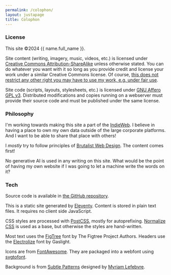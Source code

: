 ```yaml
---
permalink: /colophon/
layout: justapage
title: Colophon
---
```


### License

This site &copy;2024 {{ name.full_name }}.

Site content (writing, imagery, music, videos, etc.) is licensed under [Creative Commons Attribution-ShareAlike](https://creativecommons.org/licenses/by-sa/4.0/) unless otherwise stated.
You can do whatever you want with it so long as you provide credit and license your work under a similar Creative Commons license.
Of course, [this does not restrict any other right you may have to use my work, e.g. under fair use](https://creativecommons.org/faq/#do-creative-commons-licenses-affect-exceptions-and-limitations-to-copyright-such-as-fair-dealing-and-fair-use).

Site code (scripts, layouts, stylesheets, etc.) is licensed under [GNU Affero GPL v3](https://www.gnu.org/licenses/agpl-3.0.en.html).
Distributed modifications and copies running on a webserver must provide their source code and must be published under the same license.

### Philosophy

I'm working towards making this site a part of the [IndieWeb](https://indieweb.org/).
I believe in having a place to own my own data outside of the large corporate platforms.
And I want to be able to share that place with others!

I _mostly_ try to follow principles of [Brutalist Web Design](https://brutalist-web.design/).
The content comes first!

No generative AI is used in any writing on this site.
What would be the point of having my own website if I was going to let a machine write the words on it?

### Tech

Source code is available in [the GitHub repository](https://github.com/ectucker1/personalsite).

This is a static site generated by [Eleventy](https://www.11ty.dev/).
Content is stored in plain text files.
It requires no client side JavaScript.

CSS styles are processed with [PostCSS](https://postcss.org/), mostly for autoprefixing.
[Normalize CSS](https://necolas.github.io/normalize.css/) is used as a base, but otherwise the styles are hand-written.

Most text uses the [FigTree](https://github.com/erikdkennedy/figtree/tree/master) font by The Figtree Project Authors.
Headers use the [Electrolize](https://fonts.google.com/specimen/Electrolize) font by Gaslight.

Icons are from [FontAwesome](https://fontawesome.com/). They are packaged into a webfont using [svgtofont](https://www.npmjs.com/package/svgtofont).

Background is from [Subtle Patterns](https://www.toptal.com/designers/subtlepatterns/herringbone-pattern/) designed by [Myriam Lefebvre](https://myriamlefebvre.ca/).

